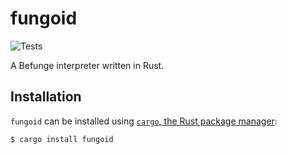 # fungoid

![Tests](https://github.com/JoshKarpel/fungoid/workflows/tests/badge.svg)

A Befunge interpreter written in Rust.

## Installation

`fungoid` can be installed using
[`cargo`, the Rust package manager](https://doc.rust-lang.org/cargo/):

```bash
$ cargo install fungoid
```
